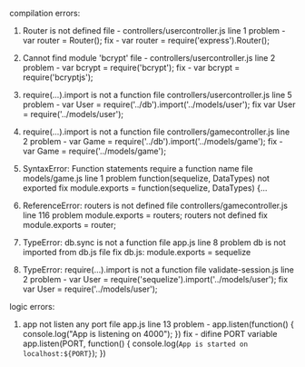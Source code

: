compilation errors:

1. Router is not defined
file - controllers/usercontroller.js line 1
problem - var router = Router();
fix - var router = require('express').Router();

2. Cannot find module 'bcrypt'
file - controllers/usercontroller.js line 2
problem - var bcrypt = require('bcrypt');
fix - var bcrypt = require('bcryptjs');

3. require(...).import is not a function
file controllers/usercontroller.js line 5
problem - var User = require('../db').import('../models/user');
fix var User = require('../models/user');

4. require(...).import is not a function
file controllers/gamecontroller.js line 2
problem - var Game = require('../db').import('../models/game');
fix - var Game = require('../models/game');

5. SyntaxError: Function statements require a function name
file models/game.js line 1
problem function(sequelize, DataTypes) not exported
fix module.exports = function(sequelize, DataTypes) {...

6. ReferenceError: routers is not defined
file controllers/gamecontroller.js line 116
problem module.exports = routers; routers not defined
fix module.exports = router;

7. TypeError: db.sync is not a function 
file app.js line 8
problem db is not imported from db.js file
fix db.js: module.exports = sequelize

8. TypeError: require(...).import is not a function
file validate-session.js line 2
problem - var User = require('sequelize').import('../models/user');
fix var User = require('../models/user');

logic errors:

1. app not listen any port
file app.js line 13
problem - 
app.listen(function() {
    console.log("App is listening on 4000");
})
fix - difine PORT variable
app.listen(PORT, function() {
    console.log(`App is started on localhost:${PORT}`);
})